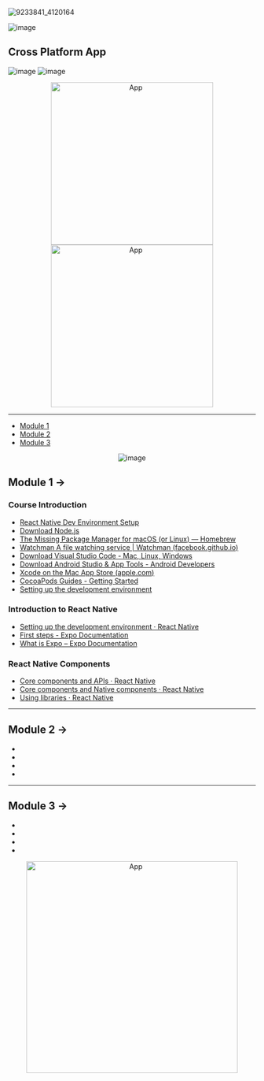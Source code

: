 ![9233841_4120164](https://github.com/user-attachments/assets/e182d0f4-0e38-4c4f-ada1-77bae4bd9085)

![image](https://github.com/user-attachments/assets/ad54df04-ca6a-42cd-9a8c-c15b4a499c13)

## Cross  Platform App
![image](https://github.com/user-attachments/assets/7274809e-740e-47a9-89db-71b2b9bd0c8e)
![image](https://github.com/user-attachments/assets/9ec4dd7d-323f-421d-8d5c-73e7d51df308)
<div align="center">
<img src="https://github.com/user-attachments/assets/8315372a-4f0f-4ea0-af9f-d93e2ee63478" alt="App" width="330"/>
<img src="https://github.com/user-attachments/assets/b72c7eec-1e96-40ff-b499-0676f5144f44" alt="App" width="330"/>
</div>


<hr/>

- [Module 1](#module-1-)
- [Module 2](#module-2-)
- [Module 3](#module-3-)

<div align="center">
  
  ![image](https://github.com/user-attachments/assets/aeec10c1-4bc0-464f-b672-431bcaaf4067)
</div>

## Module 1 ->

### Course Introduction

- [React Native Dev Environment Setup](https://reactnative.dev/docs/environment-setup)
- [Download Node.js](https://nodejs.org/en/download/)
- [The Missing Package Manager for macOS (or Linux) — Homebrew](https://brew.sh/)
- [Watchman A file watching service | Watchman (facebook.github.io)](https://facebook.github.io/watchman/)
- [Download Visual Studio Code - Mac, Linux, Windows](https://code.visualstudio.com/Download)
- [Download Android Studio & App Tools - Android Developers](https://developer.android.com/studio)
- [Xcode on the Mac App Store (apple.com)](https://apps.apple.com/us/app/xcode/id497799835?mt=12)
- [CocoaPods Guides - Getting Started](https://guides.cocoapods.org/using/getting-started.html)
- [Setting up the development environment](https://reactnative.dev/docs/environment-setup)

### Introduction to React Native

- [Setting up the development environment · React Native](https://reactnative.dev/docs/environment-setup)
- [First steps - Expo Documentation](https://docs.expo.dev/tutorial/planning/)
- [What is Expo – Expo Documentation](https://docs.expo.dev/introduction/expo/)

### React Native Components

- [Core components and APIs · React Native](https://reactnative.dev/docs/components-and-apis)
- [Core components and Native components · React Native](https://reactnative.dev/docs/intro-react-native-components)
- [Using libraries · React Native](https://reactnative.dev/docs/libraries)

---

## Module 2 ->

- []()
- []()
- []()
- []()


---

## Module 3 ->

- []()
- []()
- []()
- []()

<div align="center">
<img src="https://github.com/user-attachments/assets/e654a003-d2c7-4926-9c4b-0f96247c38e3" alt="App" width="430"/>
</div>
